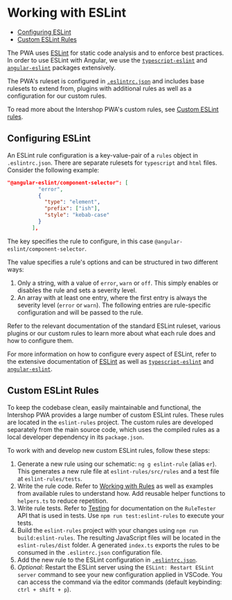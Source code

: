 <!--
kb_guide
kb_pwa
kb_everyone
kb_sync_latest_only
-->

# Working with ESLint

- [Configuring ESLint](#configuring-eslint)
- [Custom ESLint Rules](#custom-eslint-rules)

The PWA uses [ESLint](https://eslint.org) for static code analysis and to enforce best practices.
In order to use ESLint with Angular, we use the [`typescript-eslint`](https://typescript-eslint.io) and [`angular-eslint`](https://github.com/angular-eslint/angular-eslint) packages extensively.

The PWA's ruleset is configured in [`.eslintrc.json`](../../.eslintrc.json) and includes base rulesets to extend from, plugins with additional rules as well as a configuration for our custom rules.

To read more about the Intershop PWA's custom rules, see [Custom ESLint rules](#custom-eslint-rules).

## Configuring ESLint

An ESLint rule configuration is a key-value-pair of a `rules` object in `.eslintrc.json`.
There are separate rulesets for `typescript` and `html` files.
Consider the following example:

```json
"@angular-eslint/component-selector": [
          "error",
          {
            "type": "element",
            "prefix": ["ish"],
            "style": "kebab-case"
          }
        ],
```

The key specifies the rule to configure, in this case `@angular-eslint/component-selector`.

The value specifies a rule's options and can be structured in two different ways:

1. Only a string, with a value of `error`, `warn` or `off`. This simply enables or disables the rule and sets a severity level.
2. An array with at least one entry, where the first entry is always the severity level (`error` or `warn`). The following entries are rule-specific configuration and will be passed to the rule.

Refer to the relevant documentation of the standard ESLint ruleset, various plugins or our custom rules to learn more about what each rule does and how to configure them.

For more information on how to configure every aspect of ESLint, refer to the extensive documentation of [ESLint](https://eslint.org) as well as [`typescript-eslint`](https://typescript-eslint.io) and [`angular-eslint`](https://github.com/angular-eslint/angular-eslint).

## Custom ESLint Rules

To keep the codebase clean, easily maintainable and functional, the Intershop PWA provides a large number of custom ESLint rules.
These rules are located in the `eslint-rules` project.
The custom rules are developed separately from the main source code, which uses the compiled rules as a local developer dependency in its `package.json`.

To work with and develop new custom ESLint rules, follow these steps:

1. Generate a new rule using our schematic: `ng g eslint-rule` (alias `er`). This generates a new rule file at `eslint-rules/src/rules` and a test file at `eslint-rules/tests`.
2. Write the rule code. Refer to [Working with Rules](https://eslint.org/docs/developer-guide/working-with-rules) as well as examples from available rules to understand how. Add reusable helper functions to `helpers.ts` to reduce repetition.
3. Write rule tests. Refer to [Testing](https://typescript-eslint.io/developers/custom-rules/#testing) for documentation on the `RuleTester` API that is used in tests. Use `npm run test:eslint-rules` to execute your tests.
4. Build the `eslint-rules` project with your changes using `npm run build:eslint-rules`. The resulting JavaScript files will be located in the `eslint-rules/dist` folder. A generated `index.ts` exports the rules to be consumed in the `.eslintrc.json` configuration file.
5. Add the new rule to the ESLint configuration in [`.eslintrc.json`](../../.eslintrc.json).
6. _Optional_: Restart the ESLint server using the `ESLint: Restart ESLint server` command to see your new configuration applied in VSCode. You can access the command via the editor commands (default keybinding: `ctrl + shift + p`).
